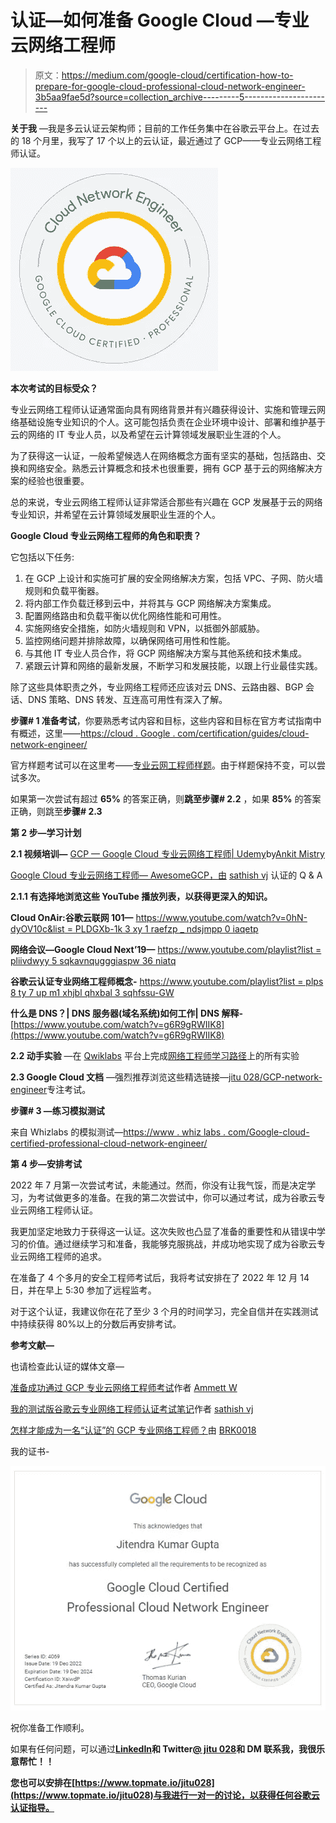 # 认证—如何准备 Google Cloud —专业云网络工程师

> 原文：<https://medium.com/google-cloud/certification-how-to-prepare-for-google-cloud-professional-cloud-network-engineer-3b5aa9fae5d?source=collection_archive---------5----------------------->

**关于我** —我是多云认证云架构师；目前的工作任务集中在谷歌云平台上。在过去的 18 个月里，我写了 17 个以上的云认证，最近通过了 GCP——专业云网络工程师认证。

![](img/a8d841dcee9ddd76ff10cb0bc019f9ce.png)

**本次考试的目标受众？**

专业云网络工程师认证通常面向具有网络背景并有兴趣获得设计、实施和管理云网络基础设施专业知识的个人。这可能包括负责在企业环境中设计、部署和维护基于云的网络的 IT 专业人员，以及希望在云计算领域发展职业生涯的个人。

为了获得这一认证，一般希望候选人在网络概念方面有坚实的基础，包括路由、交换和网络安全。熟悉云计算概念和技术也很重要，拥有 GCP 基于云的网络解决方案的经验也很重要。

总的来说，专业云网络工程师认证非常适合那些有兴趣在 GCP 发展基于云的网络专业知识，并希望在云计算领域发展职业生涯的个人。

**Google Cloud 专业云网络工程师的角色和职责？**

它包括以下任务:

1.  在 GCP 上设计和实施可扩展的安全网络解决方案，包括 VPC、子网、防火墙规则和负载平衡器。
2.  将内部工作负载迁移到云中，并将其与 GCP 网络解决方案集成。
3.  配置网络路由和负载平衡以优化网络性能和可用性。
4.  实施网络安全措施，如防火墙规则和 VPN，以抵御外部威胁。
5.  监控网络问题并排除故障，以确保网络可用性和性能。
6.  与其他 IT 专业人员合作，将 GCP 网络解决方案与其他系统和技术集成。
7.  紧跟云计算和网络的最新发展，不断学习和发展技能，以跟上行业最佳实践。

除了这些具体职责之外，专业网络工程师还应该对云 DNS、云路由器、BGP 会话、DNS 策略、DNS 转发、互连高可用性有深入了解。

**步骤# 1 准备考试**，你要熟悉考试内容和目标，这些内容和目标在官方考试指南中有概述，这里——[https://cloud . Google . com/certification/guides/cloud-network-engineer/](https://cloud.google.com/certification/guides/cloud-network-engineer/)

官方样题考试可以在这里考——[专业云网工程师样题](https://docs.google.com/forms/d/e/1FAIpQLServ0tNGkr-dYAfmez_Gdk74dmVypZjzUKrkVFtFcArzhmPow/viewform)。由于样题保持不变，可以尝试多次。

如果第一次尝试有超过 **65%** 的答案正确，则**跳至步骤# 2.2** ，如果 **85%** 的答案正确，则跳至**步骤# 2.3**

**第 2 步—学习计划**

**2.1 视频培训—** [GCP — Google Cloud 专业云网络工程师| Udemy](https://www.udemy.com/course/google-cloud-networking/)by[Ankit Mistry](https://www.linkedin.com/in/ankit25587/)

[Google Cloud 专业云网络工程师— AwesomeGCP，由](https://www.youtube.com/playlist?list=PLQMsfKRZZviRZJ6epTvt1kOYGy9AYJBz7) [sathish vj](https://medium.com/u/ba857441758a?source=post_page-----3b5aa9fae5d--------------------------------) 认证的 Q & A

**2.1.1 有选择地浏览这些 YouTube 播放列表，以获得更深入的知识。**

**Cloud OnAir:谷歌云联网 101—** [https://www.youtube.com/watch?v=0hN-dyOV10c&list = PLDGXb-1k 3 xy 1 raefzp _ ndsjmpp 0 iaqetp](https://www.youtube.com/watch?v=0hN-dyOV10c&list=PLDGXb-1k3XY1RaEfzp_nDSJMPP0iAQEtP)

**网络会议—Google Cloud Next’19—** [https://www.youtube.com/playlist?list = pliivdwyy 5 sqkavnqugggiaspw 36 niatq](https://www.youtube.com/playlist?list=PLIivdWyY5sqKAvNQuGGGgiAspW36NiaTQ)

**谷歌云认证专业网络工程师概念-** [https://www.youtube.com/playlist?list = plps 8 ty 7 up m1 xhjbl qhxbal 3 sqhfssu-GW](https://www.youtube.com/playlist?list=PLPS8Ty7UpM1XhJBLqHXBAL3sqhfsSU-gw)

**什么是 DNS？| DNS 服务器(域名系统)如何工作| DNS 解释-**
[https://www.youtube.com/watch?v=g6R9gRWIIK8](https://www.youtube.com/watch?v=g6R9gRWIIK8)

**2.2 动手实验** —在 [Qwiklabs](https://medium.com/u/fc35885def18?source=post_page-----3b5aa9fae5d--------------------------------) 平台上完成[网络工程师学习路径](https://googlecoursera.qwiklabs.com/paths/14)上的所有实验

**2.3 Google Cloud 文档** —强烈推荐浏览这些精选链接—[jitu 028/GCP-network-engineer](https://github.com/jitu028/gcp-network-engineer/blob/main/GCP%20-%20Professional%20Cloud%20Network%20Engineer%20Exam%20Preparation%20important%20links.pdf)专注考试。

**步骤# 3 —练习模拟测试**

来自 Whizlabs 的模拟测试—[https://www . whiz labs . com/Google-cloud-certified-professional-cloud-network-engineer/](https://www.whizlabs.com/google-cloud-certified-professional-cloud-network-engineer/)

**第 4 步—安排考试**

2022 年 7 月第一次尝试考试，未能通过。然而，你没有让我气馁，而是决定学习，为考试做更多的准备。在我的第二次尝试中，你可以通过考试，成为谷歌云专业云网络工程师认证。

我更加坚定地致力于获得这一认证。这次失败也凸显了准备的重要性和从错误中学习的价值。通过继续学习和准备，我能够克服挑战，并成功地实现了成为谷歌云专业云网络工程师的追求。

在准备了 4 个多月的安全工程师考试后，我将考试安排在了 2022 年 12 月 14 日，并在早上 5:30 参加了远程监考。

对于这个认证，我建议你在花了至少 3 个月的时间学习，完全自信并在实践测试中持续获得 80%以上的分数后再安排考试。

**参考文献—**

也请检查此认证的媒体文章—

[准备成功通过 GCP 专业云网络工程师考试](/google-cloud/preparing-for-success-with-the-gcp-professional-cloud-network-engineer-exam-da230f9788ed)作者 [Ammett W](https://medium.com/u/9e5f2fd8a569?source=post_page-----3b5aa9fae5d--------------------------------)

[我的测试版谷歌云专业网络工程师认证考试笔记](https://sathishvj.medium.com/notes-from-my-beta-google-cloud-professional-network-engineer-certification-exam-2b08d852aae1)作者 [sathish vj](https://medium.com/u/ba857441758a?source=post_page-----3b5aa9fae5d--------------------------------)

[怎样才能成为一名“认证”的 GCP 专业网络工程师？](https://brk0018.medium.com/what-it-takes-to-be-a-certified-gcp-professional-network-engineer-4c188ccc318d)由 [BRK0018](https://medium.com/u/54dc4c95930f?source=post_page-----3b5aa9fae5d--------------------------------)

我的证书-

![](img/69778505fc000100267aa257e321fd57.png)

祝你准备工作顺利。

如果有任何问题，可以通过[**LinkedIn**](https://www.linkedin.com/in/jitu028/)**和 Twitter[**@ jitu 028**](https://twitter.com/jitu028)和 DM 联系我，我很乐意帮忙！！**

**您也可以安排在[https://www.topmate.io/jitu028](https://www.topmate.io/jitu028)与我进行一对一的讨论，以获得任何谷歌云认证指导。**
